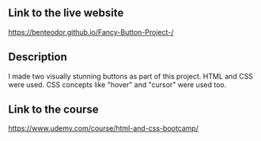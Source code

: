  ## Link to the live website 
https://benteodor.github.io/Fancy-Button-Project-/
 ## Description 
I made two visually stunning buttons as part of this project. HTML and CSS were used. CSS concepts like "hover" and "cursor" were used too. 
 ## Link to the course 
 https://www.udemy.com/course/html-and-css-bootcamp/
